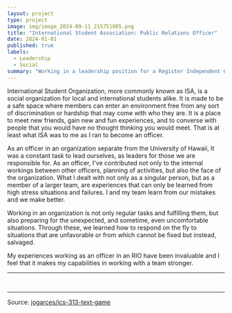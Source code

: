 ```yaml
---
layout: project
type: project
image: img/image_2024-09-11_215751805.png
title: "International Student Association: Public Relations Officer"
date: 2024-01-01
published: true
labels:
  - Leadership
  - Social
summary: "Working in a leadership position for a Register Independent Organization (RIO)"
---
```

International Student Organization, more commonly known as ISA, is a social organization for local and international students alike. It is made to be a safe space where members can enter an environment free
from any sort of discrimination or hardship that may come with who they are. It is a place to meet new friends, gain new and fun experiences, and to converse with people that you would have no thought thinking
you would meet. That is at least what ISA was to me as I ran to become an officer. 

As an officer in an organization separate from the University of Hawaii, It was a constant task to lead ourselves, as leaders for those we are responsible for. As an officer, I've contributed not only to the internal
workings between other officers, planning of activities, but also the face of the organization. What I dealt with not only as a singular person, but as a member of a larger team, are experiences that can only be 
learned from high stress situations and failures. I and my team learn from our mistakes and we make better. 

Working in an organization is not only regular tasks and fulfilling them, but also preparing for the unexpected, and sometime, even uncomfortable situations. Through these, we learned how to respond on the fly to 
situations that are unfavorable or from which cannot be fixed but instead, salvaged. 

My experiences working as an officer in an RIO have been invaluable and I feel that it makes my capabilities in working with a team stronger.


<hr>

<pre>

</pre>

<hr>

Source: <a href="https://github.com/jogarces/ics-313-text-game"><i class="large github icon "></i>jogarces/ics-313-text-game</a>
